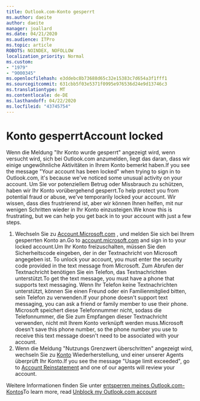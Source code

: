 ```yaml
---
title: Outlook.com-Konto gesperrt
ms.author: daeite
author: daeite
manager: joallard
ms.date: 04/21/2020
ms.audience: ITPro
ms.topic: article
ROBOTS: NOINDEX, NOFOLLOW
localization_priority: Normal
ms.custom:
- "1979"
- "9000345"
ms.openlocfilehash: e3ddebc8b73688d65c32e15383c7d654a3f1fff1
ms.sourcegitcommit: 631cbb5f03e5371f0995e976536d24e9d13746c3
ms.translationtype: MT
ms.contentlocale: de-DE
ms.lasthandoff: 04/22/2020
ms.locfileid: "43745754"
---
```

# <a name="account-locked"></a><span data-ttu-id="ba8c3-102">Konto gesperrt</span><span class="sxs-lookup"><span data-stu-id="ba8c3-102">Account locked</span></span>

<span data-ttu-id="ba8c3-103">Wenn die Meldung "Ihr Konto wurde gesperrt" angezeigt wird, wenn versucht wird, sich bei Outlook.com anzumelden, liegt das daran, dass wir einige ungewöhnliche Aktivitäten in Ihrem Konto bemerkt haben.</span><span class="sxs-lookup"><span data-stu-id="ba8c3-103">If you see the message "Your account has been locked" when trying to sign in to Outlook.com, it's because we've noticed some unusual activity on your account.</span></span> <span data-ttu-id="ba8c3-104">Um Sie vor potenziellem Betrug oder Missbrauch zu schützen, haben wir Ihr Konto vorübergehend gesperrt.</span><span class="sxs-lookup"><span data-stu-id="ba8c3-104">To help protect you from potential fraud or abuse, we've temporarily locked your account.</span></span> <span data-ttu-id="ba8c3-105">Wir wissen, dass dies frustrierend ist, aber wir können Ihnen helfen, mit nur wenigen Schritten wieder in Ihr Konto einzusteigen.</span><span class="sxs-lookup"><span data-stu-id="ba8c3-105">We know this is frustrating, but we can help you get back in to your account with just a few steps.</span></span>

1. <span data-ttu-id="ba8c3-106">Wechseln Sie zu [Account.Microsoft.com](https://go.microsoft.com/fwlink/?linkid=2090484) , und melden Sie sich bei Ihrem gesperrten Konto an.</span><span class="sxs-lookup"><span data-stu-id="ba8c3-106">Go to [account.microsoft.com](https://go.microsoft.com/fwlink/?linkid=2090484) and sign in to your locked account.</span></span><span data-ttu-id="ba8c3-107">Um Ihr Konto freizuschalten, müssen Sie den Sicherheitscode eingeben, der in der Textnachricht von Microsoft angegeben ist.</span><span class="sxs-lookup"><span data-stu-id="ba8c3-107"> To unlock your account, you must enter the security code provided in the text message from Microsoft.</span></span> <span data-ttu-id="ba8c3-108">Zum Abrufen der Textnachricht benötigen Sie ein Telefon, das Textnachrichten unterstützt.</span><span class="sxs-lookup"><span data-stu-id="ba8c3-108">To get the text message, you must have a phone that supports text messaging.</span></span> <span data-ttu-id="ba8c3-109">Wenn Ihr Telefon keine Textnachrichten unterstützt, können Sie einen Freund oder ein Familienmitglied bitten, sein Telefon zu verwenden.</span><span class="sxs-lookup"><span data-stu-id="ba8c3-109">If your phone doesn't support text messaging, you can ask a friend or family member to use their phone.</span></span> <span data-ttu-id="ba8c3-110">Microsoft speichert diese Telefonnummer nicht, sodass die Telefonnummer, die Sie zum Empfangen dieser Textnachricht verwenden, nicht mit Ihrem Konto verknüpft werden muss.</span><span class="sxs-lookup"><span data-stu-id="ba8c3-110">Microsoft doesn't save this phone number, so the phone number you use to receive this text message doesn't need to be associated with your account.</span></span>
2. <span data-ttu-id="ba8c3-111">Wenn die Meldung "Nutzungs Grenzwert überschritten" angezeigt wird, wechseln Sie zu [Konto](https://go.microsoft.com/fwlink/?linkid=2090483) Wiederherstellung, und einer unserer Agents überprüft Ihr Konto.</span><span class="sxs-lookup"><span data-stu-id="ba8c3-111">If you see the message "Usage limit exceeded", go to [Account Reinstatement](https://go.microsoft.com/fwlink/?linkid=2090483) and one of our agents will review your account.</span></span>

<span data-ttu-id="ba8c3-112">Weitere Informationen finden Sie unter [entsperren meines Outlook.com-Kontos](https://support.office.com/article/f4ad2701-d166-4d8b-8a6a-9af2a1f8a4c4?wt.mc_id=Office_Outlook_com_Alchemy)</span><span class="sxs-lookup"><span data-stu-id="ba8c3-112">To learn more, read [Unblock my Outlook.com account](https://support.office.com/article/f4ad2701-d166-4d8b-8a6a-9af2a1f8a4c4?wt.mc_id=Office_Outlook_com_Alchemy)</span></span> 